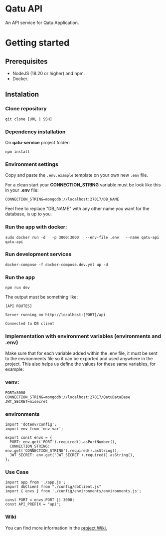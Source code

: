 # Qatu API

An API service for Qatu Application.


# Getting started

## Prerequisites
* NodeJS (18.20 or higher) and npm. 
* Docker.

## Instalation

### Clone repository
```
git clone [URL | SSH]
```
### Dependency installation

On **qatu-service** project folder:

```
npm install
```

### Environment settings

Copy and paste the `.env.example` template on your own new `.env` file.

For a clean start your **CONNECTION_STRING** variable must be look like this in your **.env** file:

```
CONNECTION_STRING=mongodb://localhost:27017/DB_NAME
```

Feel free to replace "DB_NAME" with any other name you want for the database, is up to you.

### Run the app with docker:
```
sudo docker run -d   -p 3000:3000   --env-file .env   --name qatu-api   qatu-api
```

### Run development services

```
docker-compose -f docker-compose.dev.yml up -d
```

### Run the app

```
npm run dev
```

The output must be something like:

`[API ROUTES]`

`Server running on http://localhost:[PORT]/api`

`Connected to DB client`

### Implementation with environment variables (environments and .env)

Make sure that for each variable added within the .env file, it must be sent to the environments file so it can be exported and used anywhere in the project. This also helps us define the values ​​for these same variables, for example:

### venv:
```
PORT=3000
CONNECTION_STRING=mongodb://localhost:27017/QatuDataBase
JWT_SECRET=misecret
```

### environments
```
import 'dotenv/config';
import env from 'env-var';

export const envs = {
  PORT: env.get('PORT').required().asPortNumber(),
  CONNECTION_STRING: env.get('CONNECTION_STRING').required().asString(),
  JWT_SECRET: env.get('JWT_SECRET').required().asString(),
};
```

### Use Case
```
import app from './app.js';
import dbClient from "./config/dbClient.js"
import { envs } from './config/environments/environments.js';

const PORT = envs.PORT || 3000;
const API_PREFIX = "api";
```

### Wiki

You can find more information in the [project Wiki.](https://gitlab.com/groups/jala-university1/cohort-2/oficial-es-desarrollo-de-software-4-cssd-245.ga.t1.25.m2/secci-n-a/union-sveltica/-/wikis/home)

